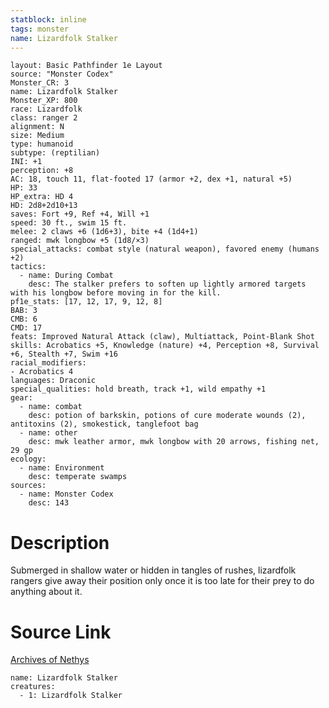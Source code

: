 ```yaml
---
statblock: inline
tags: monster
name: Lizardfolk Stalker
---
```

```statblock
layout: Basic Pathfinder 1e Layout
source: "Monster Codex"
Monster_CR: 3
name: Lizardfolk Stalker
Monster_XP: 800
race: Lizardfolk
class: ranger 2
alignment: N
size: Medium
type: humanoid
subtype: (reptilian)
INI: +1
perception: +8
AC: 18, touch 11, flat-footed 17 (armor +2, dex +1, natural +5)
HP: 33
HP_extra: HD 4
HD: 2d8+2d10+13
saves: Fort +9, Ref +4, Will +1
speed: 30 ft., swim 15 ft.
melee: 2 claws +6 (1d6+3), bite +4 (1d4+1)
ranged: mwk longbow +5 (1d8/×3)
special_attacks: combat style (natural weapon), favored enemy (humans +2)
tactics:
  - name: During Combat
    desc: The stalker prefers to soften up lightly armored targets with his longbow before moving in for the kill.
pf1e_stats: [17, 12, 17, 9, 12, 8]
BAB: 3
CMB: 6
CMD: 17
feats: Improved Natural Attack (claw), Multiattack, Point-Blank Shot
skills: Acrobatics +5, Knowledge (nature) +4, Perception +8, Survival +6, Stealth +7, Swim +16
racial_modifiers:
- Acrobatics 4
languages: Draconic
special_qualities: hold breath, track +1, wild empathy +1
gear:
  - name: combat
    desc: potion of barkskin, potions of cure moderate wounds (2), antitoxins (2), smokestick, tanglefoot bag
  - name: other
    desc: mwk leather armor, mwk longbow with 20 arrows, fishing net, 29 gp
ecology:
  - name: Environment
    desc: temperate swamps
sources:
  - name: Monster Codex
    desc: 143
```
# Description
Submerged in shallow water or hidden in tangles of rushes, lizardfolk rangers give away their position only once it is too late for their prey to do anything about it.
# Source Link
[Archives of Nethys](https://aonprd.com/MonsterDisplay.aspx?ItemName=Lizardfolk%20Stalker)
```encounter-table
name: Lizardfolk Stalker
creatures:
  - 1: Lizardfolk Stalker
```
